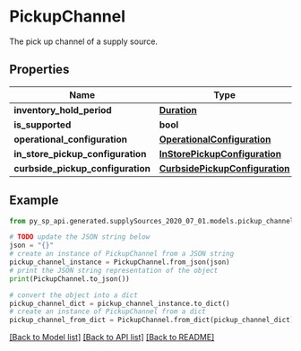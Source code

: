 # PickupChannel

The pick up channel of a supply source.

## Properties

Name | Type | Description | Notes
------------ | ------------- | ------------- | -------------
**inventory_hold_period** | [**Duration**](Duration.md) |  | [optional] 
**is_supported** | **bool** |  | [optional] 
**operational_configuration** | [**OperationalConfiguration**](OperationalConfiguration.md) |  | [optional] 
**in_store_pickup_configuration** | [**InStorePickupConfiguration**](InStorePickupConfiguration.md) |  | [optional] 
**curbside_pickup_configuration** | [**CurbsidePickupConfiguration**](CurbsidePickupConfiguration.md) |  | [optional] 

## Example

```python
from py_sp_api.generated.supplySources_2020_07_01.models.pickup_channel import PickupChannel

# TODO update the JSON string below
json = "{}"
# create an instance of PickupChannel from a JSON string
pickup_channel_instance = PickupChannel.from_json(json)
# print the JSON string representation of the object
print(PickupChannel.to_json())

# convert the object into a dict
pickup_channel_dict = pickup_channel_instance.to_dict()
# create an instance of PickupChannel from a dict
pickup_channel_from_dict = PickupChannel.from_dict(pickup_channel_dict)
```
[[Back to Model list]](../README.md#documentation-for-models) [[Back to API list]](../README.md#documentation-for-api-endpoints) [[Back to README]](../README.md)


